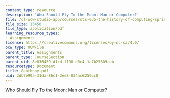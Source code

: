```yaml
---
content_type: resource
description: 'Who Should Fly To the Moon: Man or Computer?'
file: /ol-ocw-studio-app/courses/sts-035-the-history-of-computing-spring-2004/2db7e99a31da86c12ee8034ac6250cc0_8anthony.pdf
file_size: 13450
file_type: application/pdf
learning_resource_types:
- Assignments
license: https://creativecommons.org/licenses/by-nc-sa/4.0/
ocw_type: OCWFile
parent_title: Assignments
parent_type: CourseSection
parent_uid: 8e836459-d1cd-f190-d0c4-1a7b25809ceb
resourcetype: Document
title: 8anthony.pdf
uid: 2db7e99a-31da-86c1-2ee8-034ac6250cc0
---
```

Who Should Fly To the Moon: Man or Computer?